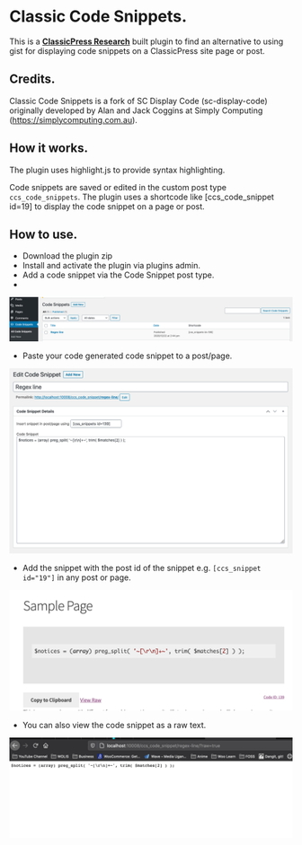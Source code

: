 # Classic Code Snippets.

This is a **[ClassicPress Research](https://www.classicpress.net/)** built plugin to find an alternative to using gist for displaying code snippets on a ClassicPress site page or post.

## Credits.
Classic Code Snippets is a fork of SC Display Code (sc-display-code) originally developed by Alan and Jack Coggins at Simply Computing (https://simplycomputing.com.au).

## How it works.
The plugin uses highlight.js to provide syntax highlighting.

Code snippets are saved or edited in the custom post type `ccs_code_snippets`. The plugin uses a shortcode like [ccs_code_snippet id=19] to display the code snippet on a page or post.

## How to use.
- Download the plugin zip
- Install and activate the plugin via plugins admin.
- Add a code snippet via the Code Snippet post type.
- 
<img src="assets/images/Screenshot-1.png" alt="Adding code snippet into the editor">

- Paste your code generated code snippet to a post/page.

<img src="assets/images/Screenshot-2.png" alt="Paste or type your code snippet into the editor">

- Add the snippet with the post id of the snippet e.g. `[ccs_snippet id="19"]` in any post or page.

<img src="assets/images/Screenshot-3.png" alt="View of code snippet to page or post.">

- You can also view the code snippet as a raw text.

<img src="assets/images/Screenshot-4.png" alt="View of code snippet as raw.">
